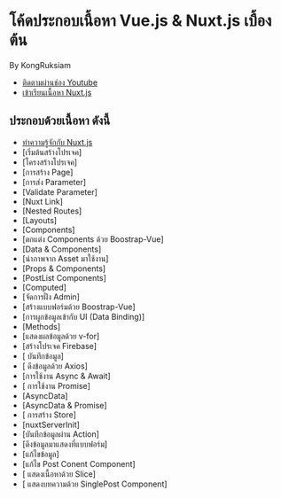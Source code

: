 # โค้ดประกอบเนื้อหา Vue.js & Nuxt.js เบื้องต้น

By KongRuksiam
- [ติดตามผ่านช่อง Youtube](https://www.youtube.com/channel/UCQ1r_4x-P-fETLIU4pqf98w)
- [เข้าเรียนเนื้อหา Nuxt.js](https://www.youtube.com/playlist?list=PLEE74DyIkwEmTgHmNVk8QqTTqA5bfegWo)
## ประกอบด้วยเนื้อหา ดังนี้

- [ทำความรู้จักกับ Nuxt.js](https://www.youtube.com/watch?v=DbCFuIjL8Uk&list=PLEE74DyIkwEmTgHmNVk8QqTTqA5bfegWo&index=2)
- [เริ่มต้นสร้างโปรเจค]
- [โครงสร้างโปรเจค]
- [การสร้าง Page]
- [การส่ง Parameter]
- [Validate Parameter]
- [Nuxt Link]
- [Nested Routes]
- [Layouts]
- [Components]
- [ตกแต่ง Components ด้วย Boostrap-Vue]
- [Data & Components]
- [นำภาพจาก Asset มาใช้งาน]
- [Props & Components]
- [PostList Components]
- [Computed]
- [จัดการฝั่ง Admin]
- [สร้างแบบฟอร์มด้วย Boostrap-Vue]
- [การผูกข้อมูลเข้ากับ  UI (Data Binding)]
- [Methods]
- [แสดงผลข้อมูลด้วย v-for]
- [สร้างโปรเจค Firebase]
- [ บันทึกข้อมูล]
- [ ดึงข้อมูลด้วย Axios]
- [การใช้งาน Async & Await]
- [ การใช้งาน Promise]
- [AsyncData]
- [AsyncData & Promise]
- [ การสร้าง Store]
- [nuxtServerInit]
- [บันทึกข้อมูลผ่าน Action]
- [ดึงข้อมูลมาแสดงที่แบบฟอร์ม]
- [แก้ไขข้อมูล]
- [แก้ไข Post Conent Component]
- [ แสดงเนื้อหาด้วย Slice]
- [ แสดงบทความด้วย SinglePost Component]

